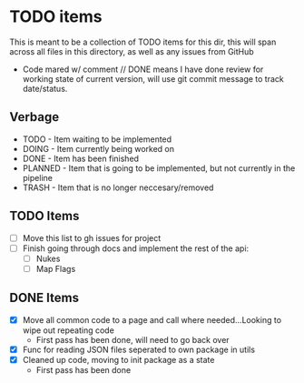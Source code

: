 # TODO items

This is meant to be a collection of TODO items for this dir, this will span across all files in this directory, as well as any issues from GitHub

- Code mared w/ comment // DONE means I have done review for working state of current version, will use git commit message to track date/status.

## Verbage
- TODO - Item waiting to be implemented
- DOING - Item currently being worked on
- DONE - Item has been finished
- PLANNED - Item that is going to be implemented, but not currently in the pipeline
- TRASH - Item that is no longer neccesary/removed

## TODO Items
- [ ] Move this list to gh issues for project
- [ ] Finish going through docs and implement the rest of the api:
    - [ ] Nukes
    - [ ] Map Flags

## DONE Items
- [X] Move all common code to a page and call where needed...Looking to wipe out repeating code
    - First pass has been done, will need to go back over
- [X] Func for reading JSON files seperated to own package in utils
- [X] Cleaned up code, moving to init package as a state
    - First pass has been done

